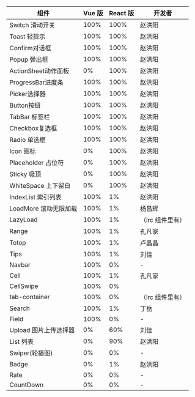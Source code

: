 | 组件            | Vue 版 | React 版 | 开发者           |
| -------------- | ------ | -------- | ---------------- |
| Switch  滑动开关       | 100%   | 100%     | 赵洪阳           |
| Toast   轻提示       | 100%   | 100%     | 赵洪阳           |
| Confirm对话框        | 100%   | 100%     | 赵洪阳           |
| Popup  弹出框        | 100%   | 100%     | 赵洪阳           |
| ActionSheet动作面板    | 0%     | 100%     | 赵洪阳           |
| ProgressBar进度条    | 100%   | 100%     | 赵洪阳           |
| Picker选择器         | 100%   | 100%     | 赵洪阳           |
| Button按钮        | 100%   | 100%     | 赵洪阳           |
| TabBar  标签栏       | 100%   | 100%     | 赵洪阳           |
| Checkbox复选框       | 100%   | 100%     | 赵洪阳           |
| Radio    单选框      | 100%   | 100%     | 赵洪阳           |
| Icon 图标          | 0%     | 100%     | 赵洪阳           |
| Placeholder 占位符   | 0%     | 100%     | 赵洪阳           |
| Sticky 吸顶          | 0%     | 100%     | 赵洪阳           |
| WhiteSpace 上下留白          | 0%     | 100%     | 赵洪阳           |
| IndexList 索引列表     | 100%   | 1%       | 赵洪阳           |
| LoadMore 滚动无限加载      | 100%   | 1%       | 杨昌辉           |
| LazyLoad       | 100%   | 1%       | （lrc 组件里有） |
| Range          | 100%   | 1%       | 孔凡家           |
| Totop          | 100%   | 1%       | 卢晶晶           |
| Tips           | 100%   | 1%       | 刘佳             |
| Navbar         | 100%   | 0%       | -                |
| Cell           | 100%   | 1%       | 孔凡家           |
| CellSwipe      | 100%   | 0%       |
| tab-container  | 100%   | 0%       | （lrc 组件里有） |
| Search         | 100%   | 1%       | 丁岳             |
| Field          | 100%   | 0%       | -                |
| Upload  图片上传选择器       | 0%     | 60%      | 刘佳             |
| List 列表          | 0%     | 90%      | 赵洪阳           |
| Swiper(轮播图)  | 0%     | 0%       | -                |
| Badge          | 0%     | 1%       | 赵洪阳           |
| Rate           | 0%     | 0%       | -                |
| CountDown      | 0%     | 0%       | -                |

